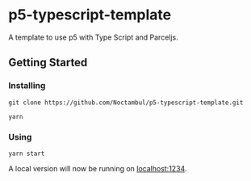 # p5-typescript-template

A template to use p5 with Type Script and Parceljs.

## Getting Started

### Installing

```
git clone https://github.com/Noctambul/p5-typescript-template.git
```

```
yarn
```

### Using

```
yarn start
```

A local version will now be running on [localhost:1234](http://localhost:1234).
